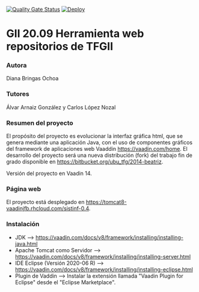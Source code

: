 [![Quality Gate Status](https://sonarcloud.io/api/project_badges/measure?project=dbo1001_Gestor-TFG-2021&metric=alert_status)](https://sonarcloud.io/dashboard?id=dbo1001_Gestor-TFG-2021)  [![Deploy](https://www.herokucdn.com/deploy/button.svg)](https://gestor-tfg-2021.herokuapp.com)

# GII 20.09 Herramienta web repositorios de TFGII

### Autora
Diana Bringas Ochoa

### Tutores
Álvar Arnaiz González y Carlos López Nozal

### Resumen del proyecto
El propósito del proyecto es evolucionar la interfaz gráfica html, que se genera mediante una aplicación Java, con el uso de componentes gráficos del framework de aplicaciones web Vaaddin https://vaadin.com/home.  El desarrollo del proyecto será una nueva distribución (fork) del trabajo fin de grado disponible en https://bitbucket.org/ubu_tfg/2014-beatriz.

Versión del proyecto en Vaadin 14.

### Página web
El proyecto está desplegado en https://tomcat8-vaadinjfb.rhcloud.com/sistinf-0.4.

### Instalación
* JDK --> https://vaadin.com/docs/v8/framework/installing/installing-java.html
* Apache Tomcat como Servidor --> https://vaadin.com/docs/v8/framework/installing/installing-server.html
* IDE Eclipse (Versión 2020-06 R) --> https://vaadin.com/docs/v8/framework/installing/installing-eclipse.html
* Plugin de Vaddin --> Instalar la extensión llamada "Vaadin Plugin for Eclipse" desde el "Eclipse Marketplace".
